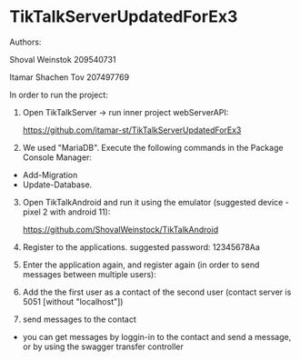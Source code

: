 # TikTalkServerUpdatedForEx3
Authors:

  Shoval Weinstok 209540731

  Itamar Shachen Tov 207497769

In order to run the project:

1) Open TikTalkServer -> run inner project webServerAPI:
   
   https://github.com/itamar-st/TikTalkServerUpdatedForEx3
   
2) We used "MariaDB". 
   Execute the following commands in the Package Console Manager: 
 - Add-Migration
 - Update-Database.
         
3) Open TikTalkAndroid and run it using the emulator (suggested device - pixel 2 with android 11):
   
    https://github.com/ShovalWeinstock/TikTalkAndroid
  
4) Register to the applications. suggested password: 12345678Aa

5) Enter the application again, and register again (in order to send messages between multiple users):

6) Add the the first user as a contact of the second user (contact server is 5051 [without "localhost"])

7) send messages to the contact

  * you can get messages by loggin-in to the contact and send a message, or by using the swagger transfer controller 
